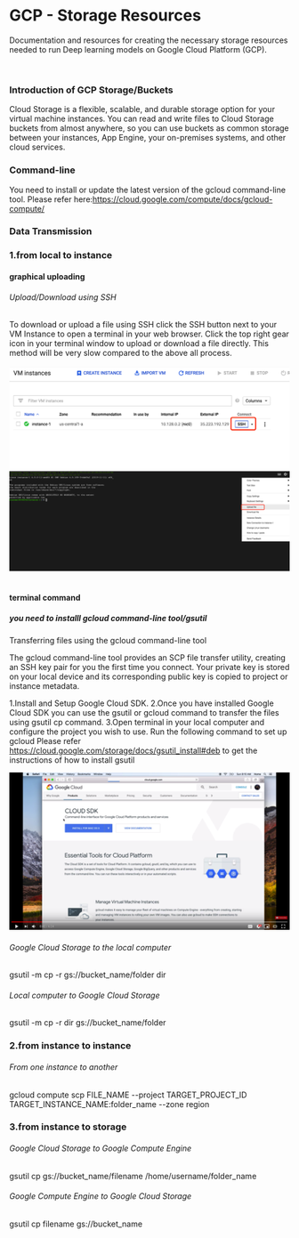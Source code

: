 # GCP - Storage Resources
Documentation and resources for creating the necessary storage resources needed to run Deep learning models on Google Cloud Platform (GCP). 

<br />


### Introduction of GCP Storage/Buckets
Cloud Storage is a flexible, scalable, and durable storage option for your virtual machine instances. You can read and write files to Cloud Storage buckets from almost anywhere, so you can use buckets as common storage between your instances, App Engine, your on-premises systems, and other cloud services.


### Command-line
You need to install or update the latest version of the gcloud command-line tool.
Please refer here:https://cloud.google.com/compute/docs/gcloud-compute/


### Data Transmission


### 1.from local to instance

#### graphical uploading
###### Upload/Download using SSH
To download or upload a file using SSH click the SSH button next to your VM Instance to open a terminal in your web browser.
Click the top right gear icon in your terminal window to upload or download a file directly. This method will be very slow compared to the above all process.
    <br /><br />
    <img src="../doc/img/bucket_0001.png"/>
    <img src="../doc/img/bucket_0002.png"/>
    <br /><br />
    
#### terminal command
##### you need to installl gcloud command-line tool/gsutil
Transferring files using the gcloud command-line tool

The gcloud command-line tool provides an SCP file transfer utility, creating an SSH key pair for you the first time you connect. Your private key is stored on your local device and its corresponding public key is copied to project or instance metadata.

1.Install and Setup Google Cloud SDK.
2.Once you have installed Google Cloud SDK you can use the gsutil or gcloud command to transfer the files using gsutil cp command.
3.Open terminal in your local computer and configure the project you wish to use. Run the following command to set up gcloud
Please refer https://cloud.google.com/storage/docs/gsutil_install#deb to get the instructions of how to install gsutil

[![Watch The Video](../doc/img/bucket_0003.png)](https://www.youtube.com/watch?v=EdNWgZ4cOWo)

###### Google Cloud Storage to the local computer
gsutil -m cp -r gs://bucket_name/folder dir

###### Local computer to Google Cloud Storage
gsutil -m cp -r dir gs://bucket_name/folder


### 2.from instance to instance

###### From one instance to another
gcloud compute scp FILE_NAME --project TARGET_PROJECT_ID TARGET_INSTANCE_NAME:folder_name --zone region


### 3.from instance to storage

###### Google Cloud Storage to Google Compute Engine
gsutil cp gs://bucket_name/filename /home/username/folder_name

###### Google Compute Engine to Google Cloud Storage
gsutil cp filename gs://bucket_name


